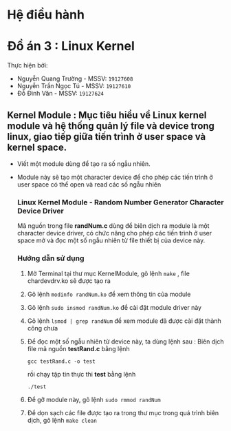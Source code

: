 # Hệ điều hành

# Đồ án 3 : Linux Kernel

Thực hiện bởi: 	
* Nguyễn Quang Trường - MSSV: `19127608`
* Nguyễn Trần Ngọc Tú - MSSV: `19127610`
* Đỗ Đình Văn         - MSSV: `19127624` 

## Kernel Module : Mục tiêu hiểu về Linux kernel module và hệ thống quản lý file và device trong linux, giao tiếp giữa tiến trình ở user space và kernel space.
- Viết một module dùng để tạo ra số ngẫu nhiên.
- Module này sẽ tạo một character device để cho phép các tiến trình ở user space có thể open và read các số ngẫu nhiên
   ### Linux Kernel Module - Random Number Generator Character Device Driver
   Mã nguồn trong file **randNum.c** dùng để biên dịch ra module là một character device driver, có chức năng cho phép các tiến trình ở user space mở và đọc một số ngẫu nhiên từ file thiết bị của device này.

   ### Hướng dẫn sử dụng
   1. Mở Terminal tại thư mục KernelModule, gõ lệnh `make` , file chardevdrv.ko sẽ được tạo ra
   
   2. Gõ lệnh `modinfo randNum.ko` để xem thông tin của module
   
   3. Gõ lệnh `sudo insmod randNum.ko` để cài đặt module driver này
   
   4. Gõ lệnh `lsmod | grep randNum` để xem module đã được cài đặt thành công chưa
   
   5. Để đọc một số ngẫu nhiên từ device này, ta dùng lệnh sau :
      Biên dịch file mã nguồn **testRand.c** bằng lệnh
      ```  	
      gcc testRand.c -o test
      ```
      rồi chạy tập tin thực thi **test** bằng lệnh
      ```
      ./test
      ```
   
   6. Để gỡ module này, gõ lệnh `sudo rmmod randNum`
   
   7. Để dọn sạch các file được tạo ra trong thư mục trong quá trình biên dịch, gõ lệnh `make clean`
